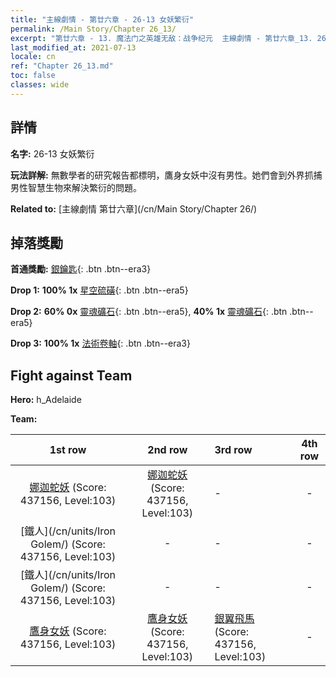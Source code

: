 ```yaml
---
title: "主線劇情 - 第廿六章 - 26-13 女妖繁衍"
permalink: /Main Story/Chapter 26_13/
excerpt: "第廿六章 - 13. 魔法门之英雄无敌：战争纪元  主線劇情 - 第廿六章_13. 26-13 女妖繁衍"
last_modified_at: 2021-07-13
locale: cn
ref: "Chapter 26_13.md"
toc: false
classes: wide
---
```


## 詳情

 **名字:** 26-13 女妖繁衍

 **玩法詳解:** 無數學者的研究報告都標明，鷹身女妖中沒有男性。她們會到外界抓捕男性智慧生物來解決繁衍的問題。

 **Related to:** [主線劇情 第廿六章](/cn/Main Story/Chapter 26/)

## 掉落獎勵

 **首通獎勵:** [銀鑰匙](/cn/Items/con_693/){: .btn .btn--era3}

 **Drop 1:** **100% 1x** [星空硫磺](/cn/Items/mat_92/){: .btn .btn--era5}

 **Drop 2:** **60% 0x** [靈魂礦石](/cn/Items/mat_82/){: .btn .btn--era5}, **40% 1x** [靈魂礦石](/cn/Items/mat_82/){: .btn .btn--era5}

 **Drop 3:** **100% 1x** [法術卷軸](/cn/Items/con_694/){: .btn .btn--era3}


## Fight against Team
 **Hero:** h_Adelaide

 **Team:**


  | 1st row | 2nd row | 3rd row | 4th row |
  |:----:|:----:|:----|:----:|
  | [娜迦蛇妖](/cn/units/Naga/) (Score: 437156, Level:103)  | [娜迦蛇妖](/cn/units/Naga/) (Score: 437156, Level:103)  | - | - |
  | [鐵人](/cn/units/Iron Golem/) (Score: 437156, Level:103)  | - | - | - |
  | [鐵人](/cn/units/Iron Golem/) (Score: 437156, Level:103)  | - | - | - |
  | [鷹身女妖](/cn/units/Harpy/) (Score: 437156, Level:103)  | [鷹身女妖](/cn/units/Harpy/) (Score: 437156, Level:103)  | [銀翼飛馬](/cn/units/Pegasus/) (Score: 437156, Level:103)  | - |


